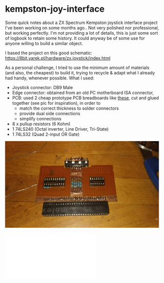 # kempston-joy-interface

Some quick notes about a ZX Spectrum Kempston joystick interface project I've been working on some months ago.. 
Not very polished nor professional, but working perfectly.
I'm not providing a lot of details, this is just some sort of logbook to retain some history.
It could anyway be of some use for anyone willing to build a similar object.

I based the project on this good schematic:
https://8bit.yarek.pl/hardware/zx.joystick/index.html

As a personal challenge, I tried to use the minimum amount of materials (and also, the cheapest) to build it, trying to recycle & adapt what I already had handy, whenever possible.
What I used:

* Joystick connector: DB9 Male
* Edge connector: obtained from an old PC motherboard ISA connector, 
* PCB: used 2 cheap prototype PCB breadboards like [these](https://www.amazon.it/Bluelover-5X10Cm-Singolo-Prototipo-Breadboard/dp/B074HFCW9V/), cut and glued together (see pic for inspiration), in order to
	* match the correct thickness to solder connectors
	* provide dual side connections
	* simplify connections
* 8 x pullup resistors (6 Kohm)
* 1 74LS240 (Octal inverter, Line Driver, Tri-State)
* 1 74LS32 (Quad 2-input OR Gate)

![Image of the board (preliminary status)](board.jpeg)

![Build schematic](Kempston%20interface%20v2.pdf)
